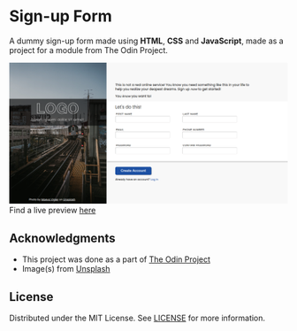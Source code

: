 # Sign-up Form
A dummy sign-up form made using **HTML**, **CSS** and **JavaScript**, made as a project for a module from The Odin Project.

![Preview](./images/preview.png)
Find a live preview [here](https://sh4dman23.github.io/sign-up-form)

## Acknowledgments
- This project was done as a part of [The Odin Project](https://www.theodinproject.com)
- Image(s) from [Unsplash](https://unsplash.com/)

## License
Distributed under the MIT License. See [LICENSE](./LICENSE) for more information.
